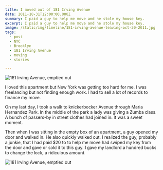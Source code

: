 ```yaml
---
title: I moved out of 181 Irving Avenue
date: 2011-10-31T12:00:00.000Z
summary: I paid a guy to help me move and he stole my house key.
excerpt: I paid a guy to help me move and he stole my house key.
image: /static/img/timeline/181-irving-avenue-leaving-oct-30-2011.jpg
tags:
  - post 
  - NYC
  - Brooklyn
  - 181 Irving Avenue
  - moving
  - stories

---
```


![181 Irving Avenue, emptied out](/static/img/timeline/181-irving-avenue-leaving-oct-30-2011.jpg "181 Irving Avenue, emptied out")

I loved this apartment but New York was getting too hard for me. I was freelancing but not finding enough work. I had to sell a lot of records to finance my move.

On my last day, I took a walk to knickerbocker Avenue through Maria Hernandez Park. In the middle of the park a lady was giving a Zumba class. A bunch of passers-by in street clothes had joined in. It was a sweet moment.

Then when I was sitting in the empty box of an apartment, a guy opened my door and walked in. He also quickly walked out. I realized the guy, probably a junkie, that I had paid $20 to to help me move had swiped my key from the door and gave or sold it to this guy. I gave my landlord a hundred bucks to change the lock, a ridiculous amount. 

![181 Irving Avenue, emptied out](/static/img/timeline/181-irving-back-to-front-oct-31-2011.jpg "181 Irving Avenue, emptied out")